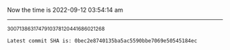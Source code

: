 Now the time is 2022-09-12 03:54:14 am

---

<small>3007138631747910378120441686021268</small>

```txt
Latest commit SHA is: 0bec2e8740135ba5ac5590bbe7069e50545184ec
```
